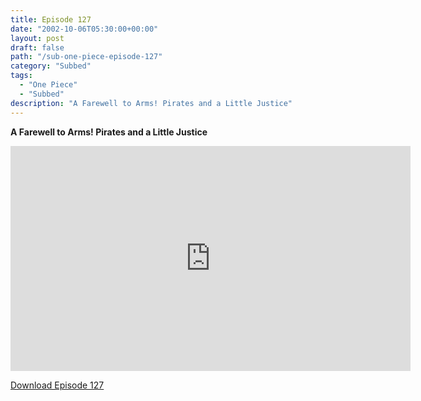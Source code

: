 ```yaml
---
title: Episode 127
date: "2002-10-06T05:30:00+00:00"
layout: post
draft: false
path: "/sub-one-piece-episode-127"
category: "Subbed"
tags:
  - "One Piece"
  - "Subbed"
description: "A Farewell to Arms! Pirates and a Little Justice"
---
```


**A Farewell to Arms! Pirates and a Little Justice**

<iframe width="640" height="360" src="https://www.rapidvideo.com/e/FXQDVLMF6N" frameborder="0" marginwidth=0 marginheight=0 scrolling=no allowfullscreen></iframe>

<a href="http://ouo.io/qs/eCodkFEQ?s=https://rapidvid.to/d/https://www.rapidvideo.com/e/FXQDVLMF6N">Download Episode 127</a>
